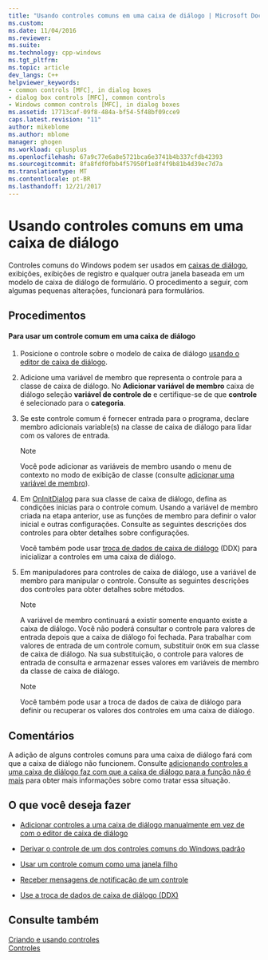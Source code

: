 ```yaml
---
title: "Usando controles comuns em uma caixa de diálogo | Microsoft Docs"
ms.custom: 
ms.date: 11/04/2016
ms.reviewer: 
ms.suite: 
ms.technology: cpp-windows
ms.tgt_pltfrm: 
ms.topic: article
dev_langs: C++
helpviewer_keywords:
- common controls [MFC], in dialog boxes
- dialog box controls [MFC], common controls
- Windows common controls [MFC], in dialog boxes
ms.assetid: 17713caf-09f8-484a-bf54-5f48bf09cce9
caps.latest.revision: "11"
author: mikeblome
ms.author: mblome
manager: ghogen
ms.workload: cplusplus
ms.openlocfilehash: 67a9c77e6a8e5721bca6e3741b4b337cfdb42393
ms.sourcegitcommit: 8fa8fdf0fbb4f57950f1e8f4f9b81b4d39ec7d7a
ms.translationtype: MT
ms.contentlocale: pt-BR
ms.lasthandoff: 12/21/2017
---
```

# <a name="using-common-controls-in-a-dialog-box"></a>Usando controles comuns em uma caixa de diálogo
Controles comuns do Windows podem ser usados em [caixas de diálogo](../mfc/dialog-boxes.md), exibições, exibições de registro e qualquer outra janela baseada em um modelo de caixa de diálogo de formulário. O procedimento a seguir, com algumas pequenas alterações, funcionará para formulários.  
  
## <a name="procedures"></a>Procedimentos  
  
#### <a name="to-use-a-common-control-in-a-dialog-box"></a>Para usar um controle comum em uma caixa de diálogo  
  
1.  Posicione o controle sobre o modelo de caixa de diálogo [usando o editor de caixa de diálogo](../mfc/using-the-dialog-editor-to-add-controls.md).  
  
2.  Adicione uma variável de membro que representa o controle para a classe de caixa de diálogo. No **Adicionar variável de membro** caixa de diálogo seleção **variável de controle de** e certifique-se de que **controle** é selecionado para o **categoria**.  
  
3.  Se este controle comum é fornecer entrada para o programa, declare membro adicionais variable(s) na classe de caixa de diálogo para lidar com os valores de entrada.  
  
    > [!NOTE]
    >  Você pode adicionar as variáveis de membro usando o menu de contexto no modo de exibição de classe (consulte [adicionar uma variável de membro](../ide/adding-a-member-variable-visual-cpp.md)).  
  
4.  Em [OnInitDialog](../mfc/reference/cdialog-class.md#oninitdialog) para sua classe de caixa de diálogo, defina as condições inicias para o controle comum. Usando a variável de membro criada na etapa anterior, use as funções de membro para definir o valor inicial e outras configurações. Consulte as seguintes descrições dos controles para obter detalhes sobre configurações.  
  
     Você também pode usar [troca de dados de caixa de diálogo](../mfc/dialog-data-exchange-and-validation.md) (DDX) para inicializar a controles em uma caixa de diálogo.  
  
5.  Em manipuladores para controles de caixa de diálogo, use a variável de membro para manipular o controle. Consulte as seguintes descrições dos controles para obter detalhes sobre métodos.  
  
    > [!NOTE]
    >  A variável de membro continuará a existir somente enquanto existe a caixa de diálogo. Você não poderá consultar o controle para valores de entrada depois que a caixa de diálogo foi fechada. Para trabalhar com valores de entrada de um controle comum, substituir `OnOK` em sua classe de caixa de diálogo. Na sua substituição, o controle para valores de entrada de consulta e armazenar esses valores em variáveis de membro da classe de caixa de diálogo.  
  
    > [!NOTE]
    >  Você também pode usar a troca de dados de caixa de diálogo para definir ou recuperar os valores dos controles em uma caixa de diálogo.  
  
## <a name="remarks"></a>Comentários  
 A adição de alguns controles comuns para uma caixa de diálogo fará com que a caixa de diálogo não funcionem. Consulte [adicionando controles a uma caixa de diálogo faz com que a caixa de diálogo para a função não é mais](../windows/adding-controls-to-a-dialog-causes-the-dialog-to-no-longer-function.md) para obter mais informações sobre como tratar essa situação.  
  
## <a name="what-do-you-want-to-do"></a>O que você deseja fazer  
  
-   [Adicionar controles a uma caixa de diálogo manualmente em vez de com o editor de caixa de diálogo](../mfc/adding-controls-by-hand.md)  
  
-   [Derivar o controle de um dos controles comuns do Windows padrão](../mfc/deriving-controls-from-a-standard-control.md)  
  
-   [Usar um controle comum como uma janela filho](../mfc/using-a-common-control-as-a-child-window.md)  
  
-   [Receber mensagens de notificação de um controle](../mfc/receiving-notification-from-common-controls.md)  
  
-   [Use a troca de dados de caixa de diálogo (DDX)](../mfc/dialog-data-exchange-and-validation.md)  
  
## <a name="see-also"></a>Consulte também  
 [Criando e usando controles](../mfc/making-and-using-controls.md)   
 [Controles](../mfc/controls-mfc.md)

